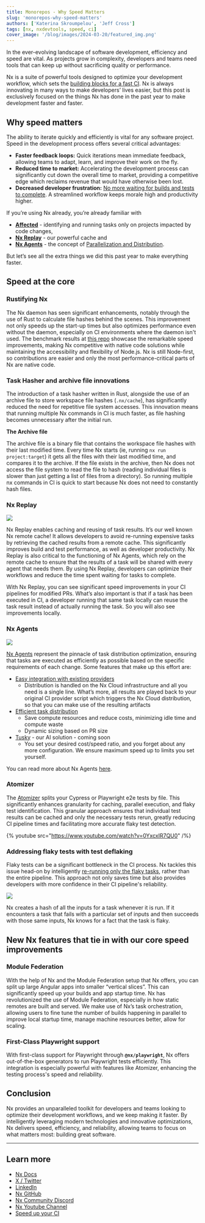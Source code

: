 ```yaml
---
title: Monorepos - Why Speed Matters
slug: 'monorepos-why-speed-matters'
authors: ['Katerina Skroumpelou', 'Jeff Cross']
tags: [nx, nxdevtools, speed, ci]
cover_image: '/blog/images/2024-03-20/featured_img.png'
---
```


In the ever-evolving landscape of software development, efficiency and speed are vital. As projects grow in complexity, developers and teams need tools that can keep up without sacrificing quality or performance.

Nx is a suite of powerful tools designed to optimize your development workflow, which sets the [building blocks for a fast CI](/ci/concepts/building-blocks-fast-ci). Nx is always innovating in many ways to make developers’ lives easier, but this post is exclusively focused on the things Nx has done in the past year to make development faster and faster.

## Why speed matters

The ability to iterate quickly and efficiently is vital for any software project. Speed in the development process offers several critical advantages:

- **Faster feedback loops:** Quick iterations mean immediate feedback, allowing teams to adapt, learn, and improve their work on the fly.
- **Reduced time to market:** Accelerating the development process can significantly cut down the overall time to market, providing a competitive edge which reclaims revenue that would have otherwise been lost.
- **Decreased developer frustration:** [No more waiting for builds and tests to complete](/ci/concepts/reduce-waste). A streamlined workflow keeps morale high and productivity higher.

If you’re using Nx already, you’re already familiar with

- [**Affected**](/ci/features/affected) - identifying and running tasks only on projects impacted by code changes,
- [**Nx Replay**](/ci/features/remote-cache) - our powerful cache and
- [**Nx Agents**](/ci/features/distribute-task-execution) - the concept of [Parallelization and Distribution](/ci/concepts/parallelization-distribution).

But let’s see all the extra things we did this past year to make everything faster.

## Speed at the core

### Rustifying Nx

The Nx daemon has seen significant enhancements, notably through the use of Rust to calculate file hashes behind the scenes. This improvement not only speeds up the start-up times but also optimizes performance even without the daemon, especially on CI environments where the daemon isn't used. The benchmark results at [this repo](https://github.com/vsavkin/large-monorepo) showcase the remarkable speed improvements, making Nx competitive with native code solutions while maintaining the accessibility and flexibility of Node.js. Nx is still Node-first, so contributions are easier and only the most performance-critical parts of Nx are native code.

### **Task Hasher and archive file innovations**

The introduction of a task hasher written in Rust, alongside the use of an archive file to store workspace file hashes (`.nx/cache`), has significantly reduced the need for repetitive file system accesses. This innovation means that running multiple Nx commands in CI is much faster, as file hashing becomes unnecessary after the initial run.

**The Archive file**

The archive file is a binary file that contains the workspace file hashes with their last modified time. Every time Nx starts (ie, running `nx run project:target`) it gets all the files with their last modified time, and compares it to the archive. If the file exists in the archive, then Nx does not access the file system to read the file to hash (reading individual files is slower than just getting a list of files from a directory). So running multiple nx commands in CI is quick to start because Nx does not need to constantly hash files.

### Nx Replay

![](/blog/images/2024-03-20/bodyimg1.webp)

Nx Replay enables caching and reusing of task results. It’s our well known Nx remote cache! It allows developers to avoid re-running expensive tasks by retrieving the cached results from a remote cache. This significantly improves build and test performance, as well as developer productivity. Nx Replay is also critical to the functioning of Nx Agents, which rely on the remote cache to ensure that the results of a task will be shared with every agent that needs them. By using Nx Replay, developers can optimize their workflows and reduce the time spent waiting for tasks to complete.

With Nx Replay, you can see significant speed improvements in your CI pipelines for modified PRs. What’s also important is that if a task has been executed in CI, a developer running that same task locally can reuse the task result instead of actually running the task. So you will also see improvements locally.

### **Nx Agents**

![](/blog/images/2024-03-20/bodyimg2.avif)

[Nx Agents](/ci/features/distribute-task-execution) represent the pinnacle of task distribution optimization, ensuring that tasks are executed as efficiently as possible based on the specific requirements of each change. Some features that make up this effort are:

- [Easy integration with existing providers](/ci/recipes/set-up)
  - Distribution is handled on the Nx Cloud infrastructure and all you need is a single line. What’s more, all results are played back to your original CI provider script which triggers the Nx Cloud distribution, so that you can make use of the resulting artifacts
- [Efficient task distribution](/ci/features/dynamic-agents)
  - Save compute resources and reduce costs, minimizing idle time and compute waste
  - Dynamic sizing based on PR size
- [Tusky](https://nx.app/products/tusky) - our AI solution - coming soon
  - You set your desired cost/speed ratio, and you forget about any more configuration. We ensure maximum speed up to limits you set yourself.

You can read more about Nx Agents [here](https://nx.app/products/agents#content).

### **Atomizer**

The [Atomizer](/ci/features/split-e2e-tasks) splits your Cypress or Playwright e2e tests by file. This significantly enhances granularity for caching, parallel execution, and flaky test identification. This granular approach ensures that individual test results can be cached and only the necessary tests rerun, greatly reducing CI pipeline times and facilitating more accurate flaky test detection.

{% youtube src="https://www.youtube.com/watch?v=0YxcxIR7QU0" /%}

### **Addressing flaky tests with test deflaking**

Flaky tests can be a significant bottleneck in the CI process. Nx tackles this issue head-on by intelligently [re-running only the flaky tasks](/ci/features/flaky-tasks), rather than the entire pipeline. This approach not only saves time but also provides developers with more confidence in their CI pipeline's reliability.

![](/blog/images/2024-03-20/bodyimg3.avif)

Nx creates a hash of all the inputs for a task whenever it is run. If it encounters a task that fails with a particular set of inputs and then succeeds with those same inputs, Nx knows for a fact that the task is flaky.

## New Nx features that tie in with our core speed improvements

### Module Federation

With the help of Nx and the Module Federation setup that Nx offers, you can split up large Angular apps into smaller “vertical slices”. This can significantly speed up your builds and app startup time. Nx has revolutionized the use of Module Federation, especially in how static remotes are built and served. We make use of Nx’s task orchestration, allowing users to fine tune the number of builds happening in parallel to improve local startup time, manage machine resources better, allow for scaling.

### First-Class Playwright support

With first-class support for Playwright through **`@nx/playwright`**, Nx offers out-of-the-box generators to run Playwright tests efficiently. This integration is especially powerful with features like Atomizer, enhancing the testing process's speed and reliability.

## Conclusion

Nx provides an unparalleled toolkit for developers and teams looking to optimize their development workflows, and we keep making it faster. By intelligently leveraging modern technologies and innovative optimizations, Nx delivers speed, efficiency, and reliability, allowing teams to focus on what matters most: building great software.

---

## Learn more

- [Nx Docs](/getting-started/intro)
- [X / Twitter](https://twitter.com/nxdevtools)
- [LinkedIn](https://www.linkedin.com/company/nrwl)
- [Nx GitHub](https://github.com/nrwl/nx)
- [Nx Community Discord](https://go.nx.dev/community)
- [Nx Youtube Channel](https://www.youtube.com/@nxdevtools)
- [Speed up your CI](https://nx.app)

